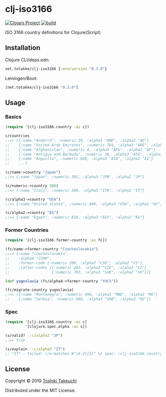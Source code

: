 # clj-iso3166

[![Clojars Project](https://img.shields.io/clojars/v/net.totakke/clj-iso3166.svg)](https://clojars.org/net.totakke/clj-iso3166)
[![build](https://github.com/totakke/clj-iso3166/actions/workflows/build.yml/badge.svg)](https://github.com/totakke/clj-iso3166/actions/workflows/build.yml)

ISO 3166 country definitions for Clojure(Script)

## Installation

Clojure CLI/deps.edn:

```clojure
net.totakke/clj-iso3166 {:mvn/version "0.3.0"}
```

Leiningen/Boot:

```clojure
[net.totakke/clj-iso3166 "0.3.0"]
```

## Usage

### Basics

```clojure
(require '[clj-iso3166.country :as c])

c/countries
;;=> [{:name "Andorra", :numeric 20, :alpha3 "AND", :alpha2 "AD"}
;;    {:name "United Arab Emirates", :numeric 784, :alpha3 "ARE", :alpha2 "AE"}
;;    {:name "Afghanistan", :numeric 4, :alpha3 "AFG", :alpha2 "AF"}
;;    {:name "Antigua and Barbuda", :numeric 28, :alpha3 "ATG", :alpha2 "AG"}
;;    {:name "Anguilla", :numeric 660, :alpha3 "AIA", :alpha2 "AI"}
;;    ...]

(c/name->country "Japan")
;;=> {:name "Japan", :numeric 392, :alpha3 "JPN", :alpha2 "JP"}

(c/numeric->country 380)
;;=> {:name "Italy", :numeric 380, :alpha3 "ITA", :alpha2 "IT"}

(c/alpha3->country "USA")
;;=> {:name "United States", :numeric 840, :alpha3 "USA", :alpha2 "US"}

(c/alpha2->country "EG")
;;=> {:name "Egypt", :numeric 818, :alpha3 "EGY", :alpha2 "EG"}
```

### Former Countries

```clojure
(require '[clj-iso3166.former-country :as fc])

(fc/name->former-country "Czechoslovakia")
;;=> {:name "Czechoslovakia",
;;    :alpha4 "CSHH",
;;    :former-code {:numeric 200, :alpha3 "CSK", :alpha2 "CS"},
;;    :latter-codes [{:numeric 203, :alpha3 "CZE", :alpha2 "CZ"}
;;                   {:numeric 703, :alpha3 "SVK", :alpha2 "SK"}]}

(def yugoslavia (fc/alpha4->former-country "YUCS"))

(fc/migrate-country yugoslavia)
;;=> ({:name "Montenegro", :numeric 499, :alpha3 "MNE", :alpha2 "ME"}
;;    {:name "Serbia", :numeric 688, :alpha3 "SRB", :alpha2 "RS"})
```

### Spec

```clojure
(require '[clj-iso3166.country :as c]
         '[clojure.spec.alpha :as s])

(s/valid? ::c/alpha2 "JP")
;;=> true

(s/explain ::c/alpha3 "IT")
;; "IT" - failed: (re-matches #"[A-Z]{3}" %) spec: :clj-iso3166.country/alpha3
```

## License

Copyright © 2019 [Toshiki Takeuchi](https://totakke.net/)

Distributed under the MIT License.
